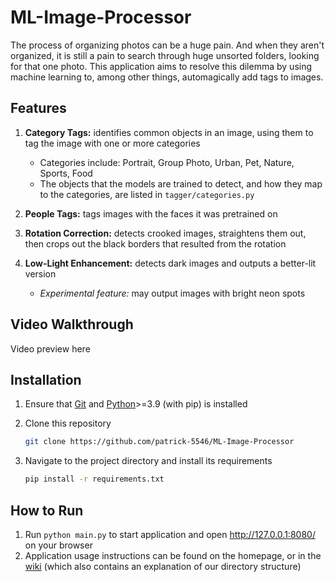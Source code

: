 # ML-Image-Processor

The process of organizing photos can be a huge pain. And when they aren't organized, it is still a pain to search through huge unsorted folders, looking for that one photo. This application aims to resolve this dilemma by using machine learning to, among other things, automagically add tags to images.

## Features

1. **Category Tags:** identifies common objects in an image, using them to tag the image with one or more categories
     - Categories include: Portrait, Group Photo, Urban, Pet, Nature, Sports, Food
     - The objects that the models are trained to detect, and how they map to the categories, are listed in `tagger/categories.py`

2. **People Tags:** tags images with the faces it was pretrained on

3. **Rotation Correction:** detects crooked images, straightens them out, then crops out the black borders that resulted from the rotation

4. **Low-Light Enhancement:** detects dark images and outputs a better-lit version
     - *Experimental feature:* may output images with bright neon spots

## Video Walkthrough

Video preview here

## Installation

1. Ensure that [Git](https://git-scm.com/downloads) and [Python](https://www.python.org/downloads/)>=3.9 (with pip) is installed

2. Clone this repository

    ```sh
    git clone https://github.com/patrick-5546/ML-Image-Processor
    ```

3. Navigate to the project directory and install its requirements

    ```sh
    pip install -r requirements.txt
    ```

## How to Run

1. Run `python main.py` to start application and open <http://127.0.0.1:8080/> on your browser
2. Application usage instructions can be found on the homepage, or in the [wiki](https://github.com/patrick-5546/ML-Image-Processor/wiki) (which also contains an explanation of our directory structure)
